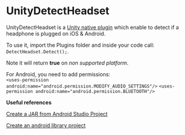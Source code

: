 UnityDetectHeadset
==================

UnityDetectHeadset is a [Unity native plugin](http://docs.unity3d.com/Manual/NativePlugins.html) which enable to detect if a headphone is plugged on iOS & Android.

To use it, import the Plugins folder and inside your code call: `DetectHeadset.Detect();`.

Note it will return **true** on *non supported platform*.

For Android, you need to add permissions:  
`<uses-permission android:name="android.permission.MODIFY_AUDIO_SETTINGS"/>`
`<uses-permission android:name="android.permission.BLUETOOTH"/>`

**Useful references**

[Create a JAR from Android Studio Project](https://stackoverflow.com/questions/21712714/how-to-make-a-jar-out-from-an-android-studio-project)

[Create an android library project](https://www.vogella.com/tutorials/AndroidLibraryProjects/article.html)
